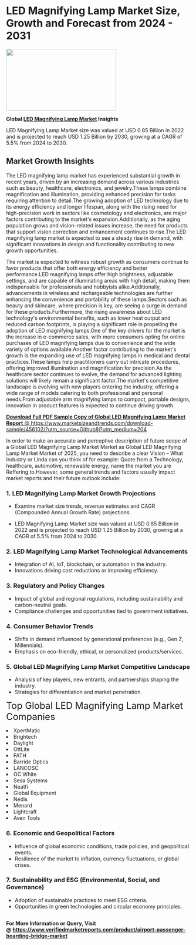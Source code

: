 <H1>LED Magnifying Lamp Market Size, Growth and Forecast from 2024 - 2031</H1><img class="aligncenter size-medium wp-image-584254" src="https://thirdeyenews.in/wp-content/uploads/2024/09/Global-Market-Research-300x168.jpeg" alt="" width="300" height="168" /><p><strong>Global&nbsp;<a href="https://www.marketsizeandtrends.com/download-sample/456102/?utm_source=Github8j?utm_medium=204">LED Magnifying Lamp Market</a> Insights</strong></p><p>LED Magnifying Lamp Market size was valued at USD 0.85 Billion in 2022 and is projected to reach USD 1.25 Billion by 2030, growing at a CAGR of 5.5% from 2024 to 2030.</p><p><h2>Market Growth Insights</h2> <p>The LED magnifying lamp market has experienced substantial growth in recent years, driven by an increasing demand across various industries such as beauty, healthcare, electronics, and jewelry.These lamps combine magnification and illumination, providing enhanced precision for tasks requiring attention to detail.The growing adoption of LED technology due to its energy efficiency and longer lifespan, along with the rising need for high-precision work in sectors like cosmetology and electronics, are major factors contributing to the market's expansion.Additionally, as the aging population grows and vision-related issues increase, the need for products that support vision correction and enhancement continues to rise.The LED magnifying lamp market is expected to see a steady rise in demand, with significant innovations in design and functionality contributing to new growth opportunities.</p> <p><a href="#"></a></p> <p>The market is expected to witness robust growth as consumers continue to favor products that offer both energy efficiency and better performance.LED magnifying lamps offer high brightness, adjustable settings, and are capable of illuminating areas with high detail, making them indispensable for professionals and hobbyists alike.Additionally, advancements in wireless and rechargeable technologies are further enhancing the convenience and portability of these lamps.Sectors such as beauty and skincare, where precision is key, are seeing a surge in demand for these products.Furthermore, the rising awareness about LED technology's environmental benefits, such as lower heat output and reduced carbon footprints, is playing a significant role in propelling the adoption of LED magnifying lamps.One of the key drivers for the market is the increase in e-commerce sales, with more consumers opting for online purchases of LED magnifying lamps due to convenience and the wide variety of options available.Another factor contributing to the market's growth is the expanding use of LED magnifying lamps in medical and dental practices.These lamps help practitioners carry out intricate procedures, offering improved illumination and magnification for precision.As the healthcare sector continues to evolve, the demand for advanced lighting solutions will likely remain a significant factor.The market's competitive landscape is evolving with new players entering the industry, offering a wide range of models catering to both professional and personal needs.From adjustable arm magnifying lamps to compact, portable designs, innovation in product features is expected to continue driving growth.<p><a href="#"></p><p><span class=""><strong>Download Full PDF Sample Copy of Global LED Magnifying Lamp Market Report</strong> @ <a href="https://www.marketsizeandtrends.com/download-sample/456102/?utm_source=Github8j?utm_medium=204" target="_blank">https://www.marketsizeandtrends.com/download-sample/456102/?utm_source=Github8j?utm_medium=204</a></span></p><p>In order to make an accurate and perceptive description of future scope of a Global&nbsp;LED Magnifying Lamp Market Market as Global&nbsp;LED Magnifying Lamp Market Market of 2025, you need to describe a clear Vision &ndash; What Industry or Linda can you think of for example: Quote from a Technology, healthcare, automotive, renewable energy, name the market you are Reffering to.However, some general trends and factors usually impact market reports and their future outlook include:</p><h3>1.&nbsp;<strong>LED Magnifying Lamp Market Growth Projections</strong></h3><ul><li>Examine market size trends, revenue estimates and CAGR (Compounded Annual Growth Rate) projections.</li><li><p>LED Magnifying Lamp Market size was valued at USD 0.85 Billion in 2022 and is projected to reach USD 1.25 Billion by 2030, growing at a CAGR of 5.5% from 2024 to 2030.</p></li></ul><h3>2.&nbsp;<strong>LED Magnifying Lamp Market Technological Advancements</strong></h3><ul><li>Integration of AI, IoT, blockchain, or automation in the industry.</li><li>Innovations driving cost reductions or improving efficiency.</li></ul><h3>3.&nbsp;<strong>Regulatory and Policy Changes</strong></h3><ul><li>Impact of global and regional regulations, including sustainability and carbon-neutral goals.</li><li>Compliance challenges and opportunities tied to government initiatives.</li></ul><h3>4.&nbsp;<strong>Consumer Behavior Trends</strong></h3><ul><li>Shifts in demand influenced by generational preferences (e.g., Gen Z, Millennials).</li><li>Emphasis on eco-friendly, ethical, or personalized products/services.</li></ul><h3>5.&nbsp;<strong>Global LED Magnifying Lamp Market Competitive Landscape</strong></h3><ul><li>Analysis of key players, new entrants, and partnerships shaping the industry.</li><li>Strategies for differentiation and market penetration.</li></ul><p data-pm-slice="1 1 []"><span style="color: inherit; font-family: inherit; font-size: 25px;">Top Global LED Magnifying Lamp Market Companies</span></p><div class="" data-test-id=""><p><li>XpertMatic</li><li> Brightech</li><li> Daylight</li><li> OttLite</li><li> FATH</li><li> Barride Optics</li><li> LANCOSC</li><li> OC White</li><li> Sesa Systems</li><li> Neatfi</li><li> Global Equipment</li><li> Nedis</li><li> Menard</li><li> Lightcraft</li><li> Aven Tools</li></p></div><h3>6.&nbsp;<strong>Economic and Geopolitical Factors</strong></h3><ul><li>Influence of global economic conditions, trade policies, and geopolitical events.</li><li>Resilience of the market to inflation, currency fluctuations, or global crises.</li></ul><h3>7.&nbsp;<strong>Sustainability and ESG (Environmental, Social, and Governance)</strong></h3><ul><li>Adoption of sustainable practices to meet ESG criteria.</li><li>Opportunities in green technologies and circular economy principles.</li></ul><h2><strong style="font-size: 14px;">For More Information or Query, Visit @&nbsp;</strong><a style="background-color: #ffffff; font-size: 14px;" href="https://www.marketsizeandtrends.com/report/led-magnifying-lamp-market/" target="_blank">https://www.verifiedmarketreports.com/product/airport-passenger-boarding-bridge-market</a></h2>